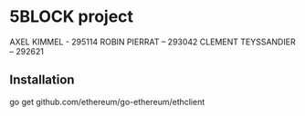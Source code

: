 # 5BLOCK project

AXEL KIMMEL - 295114
ROBIN PIERRAT – 293042 
CLEMENT TEYSSANDIER – 292621 

## Installation
go get github.com/ethereum/go-ethereum/ethclient